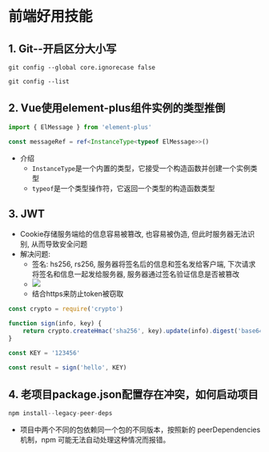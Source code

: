 # 前端好用技能

## 1. Git--开启区分大小写

```shell
git config --global core.ignorecase false
```

```shell
git config --list
```

## 2. Vue使用element-plus组件实例的类型推倒

```typescript
import { ElMessage } from 'element-plus'

const messageRef = ref<InstanceType<typeof ElMessage>>()
```

- 介绍
  - `InstanceType`是一个内置的类型，它接受一个构造函数并创建一个实例类型
  - `typeof`是一个类型操作符，它返回一个类型的构造函数类型

## 3. JWT

- Cookie存储服务端给的信息容易被篡改, 也容易被伪造, 但此时服务器无法识别, 从而导致安全问题
- 解决问题: 
  - 签名: hs256, rs256, 服务器将签名后的信息和签名发给客户端, 下次请求将签名和信息一起发给服务器, 服务器通过签名验证信息是否被篡改
  - ![](https://imgsbed-1301560453.cos.ap-shanghai.myqcloud.com//blog202307270839298.png)
  - 结合https来防止token被窃取
```javascript
const crypto = require('crypto')

function sign(info, key) {
    return crypto.createHmac('sha256', key).update(info).digest('base64')
}

const KEY = '123456'

const result = sign('hello', KEY)
```

## 4. 老项目package.json配置存在冲突，如何启动项目

```javascript
npm install--legacy-peer-deps
```

- 项目中两个不同的包依赖同一个包的不同版本，按照新的 peerDependencies 机制，npm 可能无法自动处理这种情况而报错。